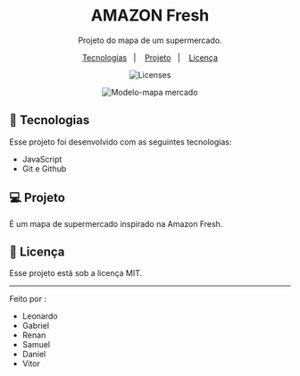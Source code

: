 <h1 align="center"> AMAZON Fresh </h1>

<p align="center">
Projeto do mapa de um supermercado.
</p>

<p align="center">
  <a href="#-tecnologias">Tecnologias</a>&nbsp;&nbsp;&nbsp;|&nbsp;&nbsp;&nbsp;
  <a href="#-projeto">Projeto</a>&nbsp;&nbsp;&nbsp;|&nbsp;&nbsp;&nbsp;
  <a href="#memo-licença">Licença</a>
</p>

<p align="center">
  <img alt="Licenses" src="https://img.shields.io/static/v1?label=license&message=MIT&color=49AA26&labelColor=000000"
</p>

<br>

<p align="center">
  <img alt="Modelo-mapa mercado" src="https://user-images.githubusercontent.com/111576636/202312926-a391e31d-365d-4bdc-833c-09e18d89c9de.png">
</p>

## 🚀 Tecnologias

Esse projeto foi desenvolvido com as seguintes tecnologias:

- JavaScript
- Git e Github

## 💻 Projeto

É um mapa de supermercado inspirado na Amazon Fresh.

## 📂 Licença

Esse projeto está sob a licença MIT.

---

Feito por :
- Leonardo
- Gabriel
- Renan
- Samuel
- Daniel
- Vitor
